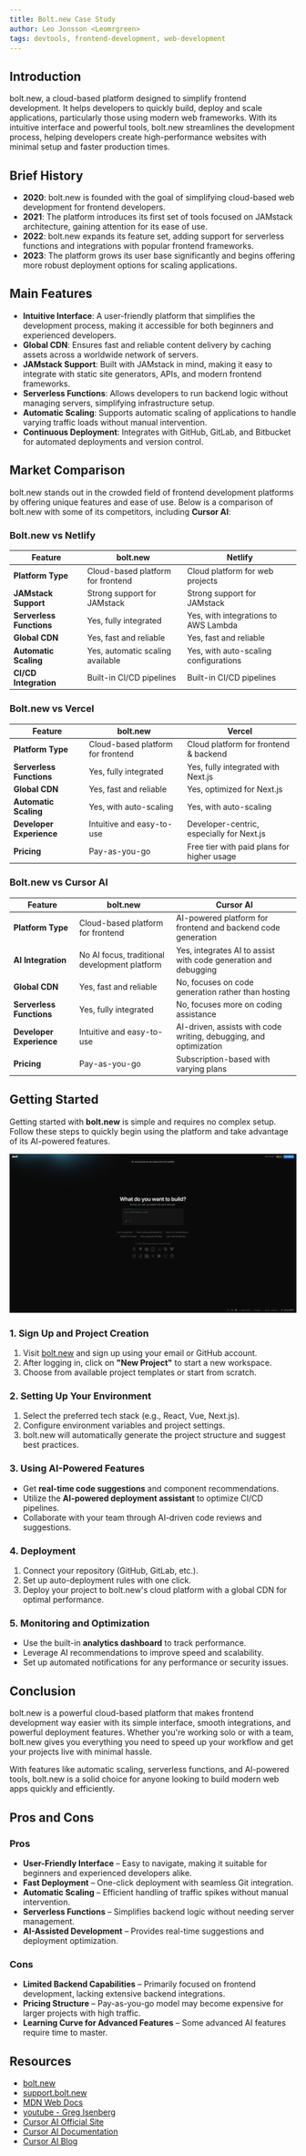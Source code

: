 ```yaml
---
title: Bolt.new Case Study
author: Leo Jonsson <Leomrgreen>
tags: devtools, frontend-development, web-development
---
```


## Introduction

bolt.new, a cloud-based platform designed to simplify frontend development. It helps developers to quickly build, deploy and scale applications, particularly those using modern web frameworks. With its intuitive interface and powerful tools, bolt.new streamlines the development process, helping developers create high-performance websites with minimal setup and faster production times.

## Brief History

- **2020**: bolt.new is founded with the goal of simplifying cloud-based web development for frontend developers.
- **2021**: The platform introduces its first set of tools focused on JAMstack architecture, gaining attention for its ease of use.
- **2022**: bolt.new expands its feature set, adding support for serverless functions and integrations with popular frontend frameworks.
- **2023**: The platform grows its user base significantly and begins offering more robust deployment options for scaling applications.

## Main Features

- **Intuitive Interface**: A user-friendly platform that simplifies the development process, making it accessible for both beginners and experienced developers.
- **Global CDN**: Ensures fast and reliable content delivery by caching assets across a worldwide network of servers.
- **JAMstack Support**: Built with JAMstack in mind, making it easy to integrate with static site generators, APIs, and modern frontend frameworks.
- **Serverless Functions**: Allows developers to run backend logic without managing servers, simplifying infrastructure setup.
- **Automatic Scaling**: Supports automatic scaling of applications to handle varying traffic loads without manual intervention.
- **Continuous Deployment**: Integrates with GitHub, GitLab, and Bitbucket for automated deployments and version control.

## Market Comparison

bolt.new stands out in the crowded field of frontend development platforms by offering unique features and ease of use. Below is a comparison of bolt.new with some of its competitors, including **Cursor AI**:

### Bolt.new vs Netlify

| Feature                  | bolt.new                          | Netlify                               |
| ------------------------ | --------------------------------- | ------------------------------------- |
| **Platform Type**        | Cloud-based platform for frontend | Cloud platform for web projects       |
| **JAMstack Support**     | Strong support for JAMstack       | Strong support for JAMstack           |
| **Serverless Functions** | Yes, fully integrated             | Yes, with integrations to AWS Lambda  |
| **Global CDN**           | Yes, fast and reliable            | Yes, fast and reliable                |
| **Automatic Scaling**    | Yes, automatic scaling available  | Yes, with auto-scaling configurations |
| **CI/CD Integration**    | Built-in CI/CD pipelines          | Built-in CI/CD pipelines              |

### Bolt.new vs Vercel

| Feature                  | bolt.new                          | Vercel                                     |
| ------------------------ | --------------------------------- | ------------------------------------------ |
| **Platform Type**        | Cloud-based platform for frontend | Cloud platform for frontend & backend      |
| **Serverless Functions** | Yes, fully integrated             | Yes, fully integrated with Next.js         |
| **Global CDN**           | Yes, fast and reliable            | Yes, optimized for Next.js                 |
| **Automatic Scaling**    | Yes, with auto-scaling            | Yes, with auto-scaling                     |
| **Developer Experience** | Intuitive and easy-to-use         | Developer-centric, especially for Next.js  |
| **Pricing**              | Pay-as-you-go                     | Free tier with paid plans for higher usage |

### Bolt.new vs Cursor AI

| Feature                  | bolt.new                                      | Cursor AI                                                         |
| ------------------------ | --------------------------------------------- | ----------------------------------------------------------------- |
| **Platform Type**        | Cloud-based platform for frontend             | AI-powered platform for frontend and backend code generation      |
| **AI Integration**       | No AI focus, traditional development platform | Yes, integrates AI to assist with code generation and debugging   |
| **Global CDN**           | Yes, fast and reliable                        | No, focuses on code generation rather than hosting                |
| **Serverless Functions** | Yes, fully integrated                         | No, focuses more on coding assistance                             |
| **Developer Experience** | Intuitive and easy-to-use                     | AI-driven, assists with code writing, debugging, and optimization |
| **Pricing**              | Pay-as-you-go                                 | Subscription-based with varying plans                             |

## Getting Started

Getting started with **bolt.new** is simple and requires no complex setup. Follow these steps to quickly begin using the platform and take advantage of its AI-powered features.

![Bolt.new Getting Started](/src/assets/stackblitz/bolt-new/bolt-new.png)

### 1. Sign Up and Project Creation

1. Visit [bolt.new](https://bolt.new) and sign up using your email or GitHub account.
2. After logging in, click on **"New Project"** to start a new workspace.
3. Choose from available project templates or start from scratch.

### 2. Setting Up Your Environment

1. Select the preferred tech stack (e.g., React, Vue, Next.js).
2. Configure environment variables and project settings.
3. bolt.new will automatically generate the project structure and suggest best practices.

### 3. Using AI-Powered Features

- Get **real-time code suggestions** and component recommendations.
- Utilize the **AI-powered deployment assistant** to optimize CI/CD pipelines.
- Collaborate with your team through AI-driven code reviews and suggestions.

### 4. Deployment

1. Connect your repository (GitHub, GitLab, etc.).
2. Set up auto-deployment rules with one click.
3. Deploy your project to bolt.new's cloud platform with a global CDN for optimal performance.

### 5. Monitoring and Optimization

- Use the built-in **analytics dashboard** to track performance.
- Leverage AI recommendations to improve speed and scalability.
- Set up automated notifications for any performance or security issues.

## Conclusion

bolt.new is a powerful cloud-based platform that makes frontend development way easier with its simple interface, smooth integrations, and powerful deployment features. Whether you're working solo or with a team, bolt.new gives you everything you need to speed up your workflow and get your projects live with minimal hassle.

With features like automatic scaling, serverless functions, and AI-powered tools, bolt.new is a solid choice for anyone looking to build modern web apps quickly and efficiently.

## Pros and Cons

### Pros

- **User-Friendly Interface** – Easy to navigate, making it suitable for beginners and experienced developers alike.
- **Fast Deployment** – One-click deployment with seamless Git integration.
- **Automatic Scaling** – Efficient handling of traffic spikes without manual intervention.
- **Serverless Functions** – Simplifies backend logic without needing server management.
- **AI-Assisted Development** – Provides real-time suggestions and deployment optimization.

### Cons

- **Limited Backend Capabilities** – Primarily focused on frontend development, lacking extensive backend integrations.
- **Pricing Structure** – Pay-as-you-go model may become expensive for larger projects with high traffic.
- **Learning Curve for Advanced Features** – Some advanced AI features require time to master.

## Resources

- [bolt.new](https://bolt.new/)
- [support.bolt.new](https://support.bolt.new/Getting-Started-Guide-for-Bolt-new-174d971055d68015926ad8fa2b3db2dc)
- [MDN Web Docs](https://developer.mozilla.org/en-US/search?q=Developer%20Platforms)
- [youtube - Greg Isenberg](https://youtu.be/1SfUMQ1yTY8?si=8ZQ_7J7H9mk-KZoj)
- [Cursor AI Official Site](https://cursor.so)
- [Cursor AI Documentation](https://docs.cursor.so)
- [Cursor AI Blog](https://blog.cursor.so)
